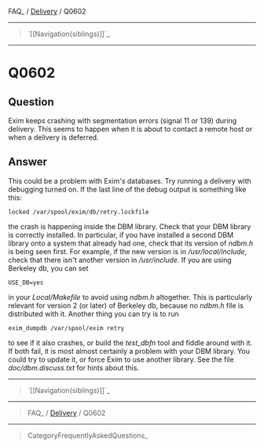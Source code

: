 FAQ\_ / [Delivery](FAQ/Delivery) / Q0602

* * * * *

> \`[[Navigation(siblings)]]\`\_

* * * * *

Q0602
=====

Question
--------

Exim keeps crashing with segmentation errors (signal 11 or 139) during
delivery. This seems to happen when it is about to contact a remote host
or when a delivery is deferred.

Answer
------

This could be a problem with Exim's databases. Try running a delivery
with debugging turned on. If the last line of the debug output is
something like this:

    locked /var/spool/exim/db/retry.lockfile

the crash is happening inside the DBM library. Check that your DBM
library is correctly installed. In particular, if you have installed a
second DBM library onto a system that already had one, check that its
version of *ndbm.h* is being seen first. For example, if the new version
is in */usr/local/include*, check that there isn't another version in
*/usr/include*. If you are using Berkeley db, you can set

    USE_DB=yes

in your *Local/Makefile* to avoid using *ndbm.h* altogether. This is
particularly relevant for version 2 (or later) of Berkeley db, because
no *ndbm.h* file is distributed with it. Another thing you can try is to
run

    exim_dumpdb /var/spool/exim retry

to see if it also crashes, or build the *test\_dbfn* tool and fiddle
around with it. If both fail, it is most almost certainly a problem with
your DBM library. You could try to update it, or force Exim to use
another library. See the file *doc/dbm.discuss.txt* for hints about
this.

* * * * *

> \`[[Navigation(siblings)]]\`\_

* * * * *

> FAQ\_ / [Delivery](FAQ/Delivery) / Q0602

* * * * *

> CategoryFrequentlyAskedQuestions\_
